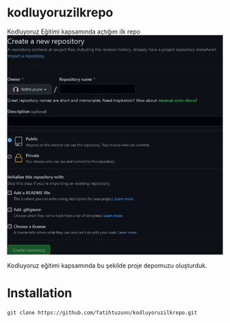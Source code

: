 # kodluyoruzilkrepo
 Kodluyoruz Eğitimi kapsamında açtığım ilk repo
![Proje resmi](/project.png)

Kodluyoruz eğitimi kapsamında bu şekilde proje depomuzu oluşturduk.

# Installation
`git clone https://github.com/fatihtuzunn/kodluyoruzilkrepo.git`
